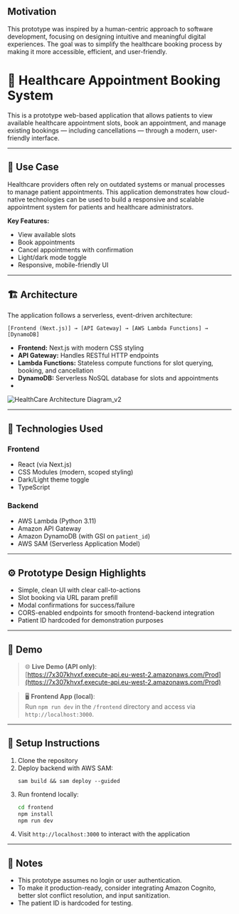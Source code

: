 ## Motivation
This prototype was inspired by a human-centric approach to software development, focusing on designing intuitive and meaningful digital experiences. The goal was to simplify the healthcare booking process by making it more accessible, efficient, and user-friendly.

# 🏥 Healthcare Appointment Booking System

This is a prototype web-based application that allows patients to view available healthcare appointment slots, book an appointment, and manage existing bookings — including cancellations — through a modern, user-friendly interface.

---

## 📌 Use Case

Healthcare providers often rely on outdated systems or manual processes to manage patient appointments. This application demonstrates how cloud-native technologies can be used to build a responsive and scalable appointment system for patients and healthcare administrators.

**Key Features:**
- View available slots
- Book appointments
- Cancel appointments with confirmation
- Light/dark mode toggle
- Responsive, mobile-friendly UI

---

## 🏗️ Architecture

The application follows a serverless, event-driven architecture:

```
[Frontend (Next.js)] → [API Gateway] → [AWS Lambda Functions] → [DynamoDB]
```

- **Frontend:** Next.js with modern CSS styling
- **API Gateway:** Handles RESTful HTTP endpoints
- **Lambda Functions:** Stateless compute functions for slot querying, booking, and cancellation
- **DynamoDB:** Serverless NoSQL database for slots and appointments
- 
![HealthCare Architecture Diagram_v2](https://github.com/user-attachments/assets/441b22eb-3ced-4c8c-ab45-3b3a757dc9a3)

---

## 🧰 Technologies Used

### Frontend
- React (via Next.js)
- CSS Modules (modern, scoped styling)
- Dark/Light theme toggle
- TypeScript

### Backend
- AWS Lambda (Python 3.11)
- Amazon API Gateway
- Amazon DynamoDB (with GSI on `patient_id`)
- AWS SAM (Serverless Application Model)

---

## ⚙️ Prototype Design Highlights

- Simple, clean UI with clear call-to-actions
- Slot booking via URL param prefill
- Modal confirmations for success/failure
- CORS-enabled endpoints for smooth frontend-backend integration
- Patient ID hardcoded for demonstration purposes

---

## 🔗 Demo

> 🌐 **Live Demo (API only)**:  
> [https://7x307khvxf.execute-api.eu-west-2.amazonaws.com/Prod](https://7x307khvxf.execute-api.eu-west-2.amazonaws.com/Prod)

> 🖥️ **Frontend App (local)**:  
> Run `npm run dev` in the `/frontend` directory and access via `http://localhost:3000`.

---

## 📝 Setup Instructions

1. Clone the repository
2. Deploy backend with AWS SAM:
   ```
   sam build && sam deploy --guided
   ```
3. Run frontend locally:
   ```bash
   cd frontend
   npm install
   npm run dev
   ```
4. Visit `http://localhost:3000` to interact with the application

---

## 📌 Notes

- This prototype assumes no login or user authentication.
- To make it production-ready, consider integrating Amazon Cognito, better slot conflict resolution, and input sanitization.
- The patient ID is hardcoded for testing.
